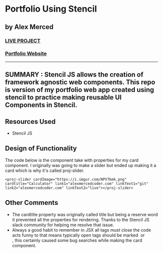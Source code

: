 # Portfolio Using Stencil
## by Alex Merced
### [LIVE PROJECT](https://www.AlexMercedCoder.com)
### [Portfolio Website]()
---
**SUMMARY** :
Stencil JS allows the creation of framework agnostic web components. This repo is version of my portfolio web app created using stencil to practice making reusable UI Components in Stencil.
---
## Resources Used

- Stencil JS

## Design of Functionality

The code below is the component take with properties for my card component. I originally was going to make a slider but ended up making it a card which is why it's called proj-slider.

```
<proj-slider cardImage="https://i.imgur.com/NPV7bmk.png" cardtitle="Calculator" link1="alexmercedcoder.com" linkText1="git"
link2="alexmercedcoder.com" linkText2="live"></proj-slider>
```



## Other Comments

- The cardtitle property was originally called title but being a reserve word it prevented all the properties for rendering. Thanks to the Stencil JS slack community for helping me resolve that issue.
- Always a good habit to remember in JSX all tags must close the code acts funny to that means typically open tags should be marked <img/> or <br/>, this certainly caused some bug searches while making the card component.


<!-- Image Tag: ![alt text](image.jpg) -->
<!-- Link Tag: [title](https://www.example.com) -->
<!-- https://www.markdownguide.org/cheat-sheet/ -->

